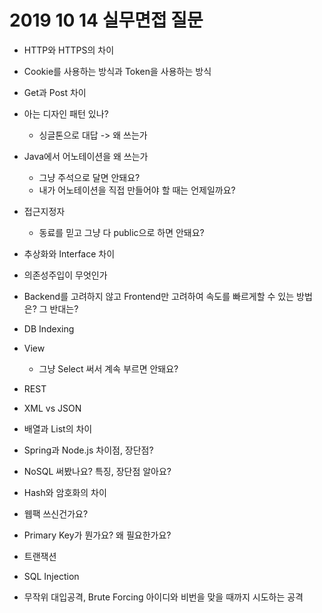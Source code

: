 # 2019 10 14 실무면접 질문

- HTTP와 HTTPS의 차이

- Cookie를 사용하는 방식과 Token을 사용하는 방식

- Get과 Post 차이

- 아는 디자인 패턴 있나?

  - 싱글톤으로 대답 -> 왜 쓰는가

- Java에서 어노테이션을 왜 쓰는가

  - 그냥 주석으로 달면 안돼요?
  - 내가 어노테이션을 직접 만들어야 할 때는 언제일까요?

- 접근지정자

  - 동료를 믿고 그냥 다 public으로 하면 안돼요?

- 추상화와 Interface 차이

- 의존성주입이 무엇인가

- Backend를 고려하지 않고 Frontend만 고려하여 속도를 빠르게할 수 있는 방법은? 그 반대는?

- DB Indexing

- View

  - 그냥 Select 써서 계속 부르면 안돼요?

- REST

- XML vs JSON

- 배열과 List의 차이

- Spring과 Node.js 차이점, 장단점?

- NoSQL 써봤나요? 특징, 장단점 알아요?

- Hash와 암호화의 차이

- 웹팩 쓰신건가요?

- Primary Key가 뭔가요? 왜 필요한가요?

- 트랜잭션

- SQL Injection

- 무작위 대입공격, Brute Forcing 아이디와 비번을 맞을 때까지 시도하는 공격

  

